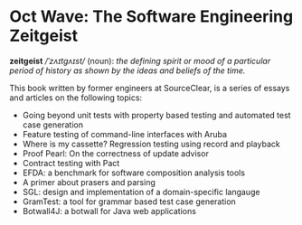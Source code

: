 # Oct Wave: The Software Engineering Zeitgeist

**zeitgeist** _/ˈzʌɪtɡʌɪst/_ (noun): 
_the defining spirit or mood of a particular period of history as shown by the ideas and beliefs of the time._

This book written by former engineers at SourceClear, is a series of essays and articles on the following topics:

- Going beyond unit tests with property based testing and automated test case generation
- Feature testing of command-line interfaces with Aruba
- Where is my cassette? Regression testing using record and playback 
- Proof Pearl: On the correctness of update advisor 
- Contract testing with Pact
- EFDA: a benchmark for software composition analysis tools
- A primer about prasers and parsing
- SGL: design and implementation of a domain-specific langauge
- GramTest: a tool for grammar based test case generation
- Botwall4J: a botwall for Java web applications
